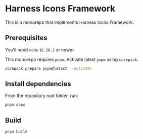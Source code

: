 # Harness Icons Framework

This is a monorepo that implements Harness Icons Framework.

## Prerequisites

You'll need `node` `16.20.2` or newer.

This monorepo requires `pnpm`. Activate latest `pnpm` using `corepack`:

```sh
corepack prepare pnpm@latest --activate
```

## Install dependencies

From the repository root folder, run:

```sh
pnpm deps
```

## Build

```sh
pnpm build
```
